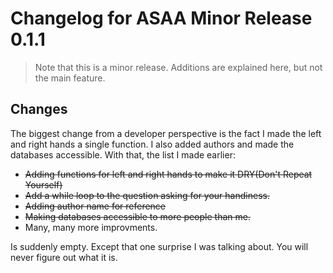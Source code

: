 # Changelog for ASAA Minor Release 0.1.1
>Note that this is a minor release. Additions are explained here, but not the main feature.

## Changes

The biggest change from a developer perspective is the fact I made the left and right hands a single function. I also added authors and made the databases accessible. With that, the list I made earlier:

- ~~Adding functions for left and right hands to make it DRY(Don't Repeat Yourself)~~
- ~~Add a while loop to the question asking for your handiness.~~
- ~~Adding author name for reference~~
- ~~Making databases accessible to more people than me.~~
- Many, many more improvments.

Is suddenly empty. Except that one surprise I was talking about. You will never figure out what it is.